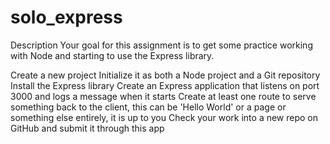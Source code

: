 # solo_express
Description
Your goal for this assignment is to get some practice working with Node and starting to use the Express library.

Create a new project
Initialize it as both a Node project and a Git repository
Install the Express library
Create an Express application that listens on port 3000 and logs a message when it starts
Create at least one route to serve something back to the client, this can be 'Hello World' or a page or something else entirely, it is up to you
Check your work into a new repo on GitHub and submit it through this app
